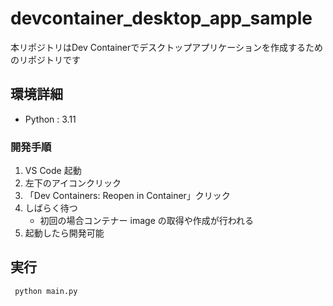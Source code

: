 # devcontainer_desktop_app_sample

本リポジトリはDev Containerでデスクトップアプリケーションを作成するためのリポジトリです

## 環境詳細

- Python : 3.11

### 開発手順

1. VS Code 起動
2. 左下のアイコンクリック
3. 「Dev Containers: Reopen in Container」クリック
4. しばらく待つ
   - 初回の場合コンテナー image の取得や作成が行われる
5. 起動したら開発可能

## 実行

```bash
 python main.py
```
